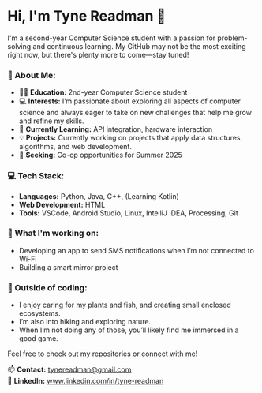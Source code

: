 # Hi, I'm Tyne Readman 👋

I'm a second-year Computer Science student with a passion for problem-solving and continuous learning. My GitHub may not be the most exciting right now, but there's plenty more to come—stay tuned!

### 🌟 About Me:
- 🧑‍🎓 **Education:** 2nd-year Computer Science student
- 💻 **Interests:** I’m passionate about exploring all aspects of computer science and always eager to take on new challenges that help me grow and refine my skills.
- 🚀 **Currently Learning:** API integration, hardware interaction
- 💡 **Projects:** Currently working on projects that apply data structures, algorithms, and web development.
- 💼 **Seeking:** Co-op opportunities for Summer 2025

### 💻 Tech Stack:
- **Languages:** Python, Java, C++, (Learning Kotlin)
- **Web Development:** HTML
- **Tools:** VSCode, Android Studio, Linux, IntelliJ IDEA, Processing, Git

### 🚀 What I'm working on:
- Developing an app to send SMS notifications when I’m not connected to Wi-Fi
- Building a smart mirror project

### 🌱 Outside of coding:
- I enjoy caring for my plants and fish, and creating small enclosed ecosystems.
- I’m also into hiking and exploring nature.
- When I’m not doing any of those, you’ll likely find me immersed in a good game.

Feel free to check out my repositories or connect with me!

📫 **Contact:** tynereadman@gmail.com  
💼 **LinkedIn:** www.linkedin.com/in/tyne-readman
